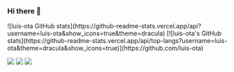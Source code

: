### Hi there 👋

<!--
**luis-ota/luis-ota** is a ✨ _special_ ✨ repository because its `README.md` (this file) appears on your GitHub profile.

Here are some ideas to get you started:

- 🔭 I’m currently working on ...
- 🌱 I’m currently learning ...
- 👯 I’m looking to collaborate on ...
- 🤔 I’m looking for help with ...
- 💬 Ask me about ...
- 📫 How to reach me: ...
- 😄 Pronouns: ...
- ⚡ Fun fact: ...
-->
<link rel="stylesheet" href="https://cdn.jsdelivr.net/gh/devicons/devicon@v2.12.0/devicon.min.css">
<div style="display: flex; flex-direction: row;">
![luis-ota GitHub stats](https://github-readme-stats.vercel.app/api?username=luis-ota&show_icons=true&theme=dracula)
[![luis-ota's GitHub stats](https://github-readme-stats.vercel.app/api/top-langs?username=luis-ota&theme=dracula&show_icons=true)](https://github.com/luis-ota)
</div>

  <a href = "mailto:luotasss@gmail.com"><img src="https://img.shields.io/badge/Gmail-D14836?style=for-the-badge&logo=gmail&logoColor=white" target="_blank"></a>
  <a href="https://www.linkedin.com/in/luis-ota/" target="_blank"><img src="https://img.shields.io/badge/-LinkedIn-%230077B5?style=for-the-badge&logo=linkedin&logoColor=white" target="_blank"></a>
  <a href="https://t.me/luisotw" target="_blank"><img src="https://img.shields.io/badge/Telegram-2CA5E0?style=for-the-badge&logo=telegram&logoColor=white" target="_blank"></a> 
